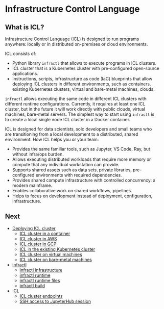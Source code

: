 # Infrastructure Control Language

## What is ICL?


Infrastructure Control Language (ICL) is designed to run programs anywhere: locally or in distributed on-premises or cloud environments.

ICL consists of:

* Python library `infractl` that allows to execute programs in ICL clusters.
* ICL cluster that is a Kubernetes cluster with pre-configured open-source applications.
* Instructions, scripts, infrastructure as code (IaC) blueprints that allow deploying ICL clusters in different environments, such as containers, existing Kubernetes clusters, virtual and bare-metal machines, clouds.  

`infractl` allows executing the same code in different ICL clusters with different runtime configurations.
Currently, it requires at least one ICL cluster, but in the future it will work directly with public clouds, virtual machines, bare-metal servers. 
The simplest way to start using `infractl` is to create a local single node ICL cluster in a Docker container. 

ICL is designed for data scientists, solo developers and small teams who are transitioning from a local development to a distributed, shared environment.
How ICL helps you or your team:

* Provides the same familiar tools, such as Jupyter, VS Code, Ray, but without infra/ops burden.
* Allows executing distributed workloads that require more memory or compute that any individual workstation can provide.
* Supports shared assets such as data sets, private libraries, pre-configured environments with required dependencies.
* Provides shared compute infrastructure with controlled concurrency: a modern mainframe. 
* Enables collaborative work on shared workflows, pipelines. 
* Helps to focus on development instead of deployment, configuration, infrastructure.

## Next

* [Deploying ICL cluster](deployment.md)
  * [ICL cluster in a container](kind.md)
  * [ICL cluster in AWS](aws.md)
  * [ICL cluster in GCP](gcp.md)
  * [ICL in the existing Kubernetes cluster](deployment.md#deploy-icl-to-kubernetes)
  * [ICL cluster on virtual machines](deployment.md#virtual-nodes)
  * [ICL cluster on bare-metal machines](deployment.md#bare-metal-nodes)
* [infractl](infractl.md)
  * [infractl infrastructure](infractl.md#infrastructure-parameters)
  * [infractl runtime](infractl.md#runtime-parameters)
  * [infractl runtime files](infractl-runtime-files.md)
  * [infractl build](infractl-build.md)
* ICL
  * [ICL cluster endpoints](endpoints.md)
  * [SSH access to JupyterHub session](jupyterhub-ssh.md)
